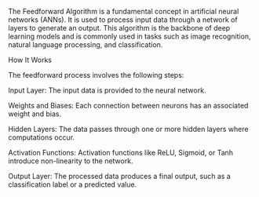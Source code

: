 The Feedforward Algorithm is a fundamental concept in artificial neural networks (ANNs). It is used to process input data through a network of layers to generate an output. This algorithm is the backbone of deep learning models and is commonly used in tasks such as image recognition, natural language processing, and classification.

How It Works

The feedforward process involves the following steps:

Input Layer: The input data is provided to the neural network.

Weights and Biases: Each connection between neurons has an associated weight and bias.

Hidden Layers: The data passes through one or more hidden layers where computations occur.

Activation Functions: Activation functions like ReLU, Sigmoid, or Tanh introduce non-linearity to the network.

Output Layer: The processed data produces a final output, such as a classification label or a predicted value.
